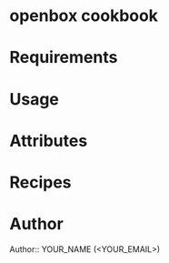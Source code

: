 # openbox cookbook

# Requirements

# Usage

# Attributes

# Recipes

# Author

Author:: YOUR_NAME (<YOUR_EMAIL>)

